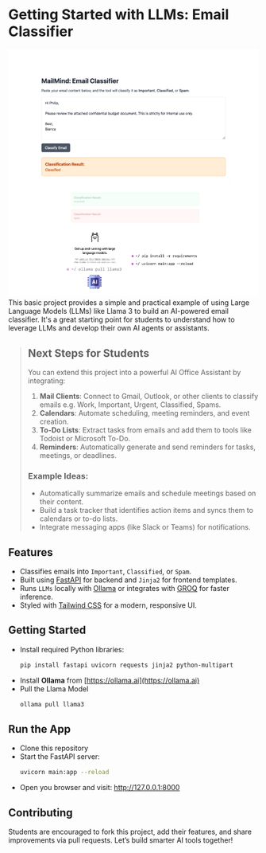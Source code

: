 # Getting Started with LLMs: Email Classifier

![MailMind](gx/img.png)
This basic project provides a simple and practical example of using Large Language Models (LLMs) like Llama 3 to build an AI-powered email classifier. It's a great starting point for students to understand how to leverage LLMs and develop their own AI agents or assistants.

> ## Next Steps for Students 
> You can extend this project into a powerful AI Office Assistant by integrating:
> 1. **Mail Clients**: Connect to Gmail, Outlook, or other clients to classify emails e.g. Work, Important, Urgent, Classified, Spams. 
> 2. **Calendars**: Automate scheduling, meeting reminders, and event creation. 
> 3. **To-Do Lists**: Extract tasks from emails and add them to tools like Todoist or Microsoft To-Do. 
> 4. **Reminders**: Automatically generate and send reminders for tasks, meetings, or deadlines.
> ### Example Ideas:
> - Automatically summarize emails and schedule meetings based on their content. 
> - Build a task tracker that identifies action items and syncs them to calendars or to-do lists. 
> - Integrate messaging apps (like Slack or Teams) for notifications.

## Features
- Classifies emails into `Important`, `Classified`, or `Spam`.
- Built using [FastAPI](https://fastapi.tiangolo.com/) for backend and `Jinja2` for frontend templates. 
- Runs `LLMs` locally with [Ollama](https://ollama.com) or integrates with [GROQ](https://groq.com/) for faster inference. 
- Styled with [Tailwind CSS](https://tailwindui.com/) for a modern, responsive UI.
## Getting Started
- Install required Python libraries:
    ```bash
    pip install fastapi uvicorn requests jinja2 python-multipart
    ```
- Install **Ollama** from [https://ollama.ai](https://ollama.ai)
- Pull the Llama Model
    ```bash
    ollama pull llama3
    ```
## Run the App
- Clone this repository
- Start the FastAPI server:
    ```bash
    uvicorn main:app --reload
    ```
- Open you browser and visit: http://127.0.0.1:8000

## Contributing
Students are encouraged to fork this project, add their features, and share improvements via pull requests. Let’s build smarter AI tools together!